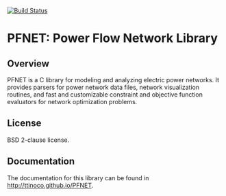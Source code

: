 [![Build Status](https://travis-ci.org/ttinoco/PFNET.svg?branch=autotools-tomas)](https://travis-ci.org/ttinoco/PFNET)

# PFNET: Power Flow Network Library

## Overview

PFNET is a C library for modeling and analyzing electric power networks. It provides parsers for power network data files, network visualization routines, and fast and customizable constraint and objective function evaluators for network optimization problems.

## License

BSD 2-clause license.

## Documentation

The documentation for this library can be found in <http://ttinoco.github.io/PFNET>.
